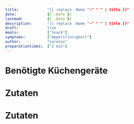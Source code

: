 ```yaml
---
title:             "{{ replace .Name "-" " " | title }}"
date:              {{ .Date }}
lastmod:           {{ .Date }}
description:       "{{ replace .Name "-" " " | title }}"
draft:             true
meals:             ["Snack"]
symptoms:          ["Appetitlosigkeit"]
author:            "Lorenzo"
preparationtimes:  ["2 min"]
---
```


# Benötigte Küchengeräte


# Zutaten


# Zutaten

